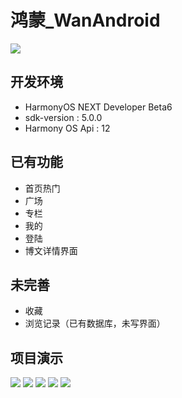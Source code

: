 # 鸿蒙_WanAndroid
![](https://github.com/otldan/Wananroid_harmony/blob/master/sceenImage/Video_24-09-03_19-43-18%20(1).gif?raw=true)

## 开发环境
- HarmonyOS NEXT Developer Beta6
- sdk-version : 5.0.0
- Harmony OS Api : 12
## 已有功能

- 首页热门
- 广场
- 专栏
- 我的
- 登陆
- 博文详情界面

## 未完善

- 收藏
- 浏览记录（已有数据库，未写界面）

## 项目演示
![](https://github.com/otldan/Wananroid_harmony/blob/master/sceenImage/Screenshot_2024-09-03T193907.png?raw=true)
![](https://github.com/otldan/Wananroid_harmony/blob/master/sceenImage/Screenshot_2024-09-03T193921.png?raw=true)
![](https://github.com/otldan/Wananroid_harmony/blob/master/sceenImage/Screenshot_2024-09-03T193934.png?raw=true)
![](https://github.com/otldan/Wananroid_harmony/blob/master/sceenImage/Screenshot_2024-09-03T193939.png?raw=true)
![](https://github.com/otldan/Wananroid_harmony/blob/master/sceenImage/Screenshot_2024-09-03T193948.png?raw=true)